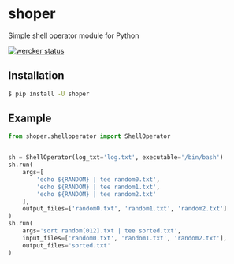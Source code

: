 shoper
======

Simple shell operator module for Python

[![wercker status](https://app.wercker.com/status/276fcd7ab51e9ef282981a6f38fd2020/s/master "wercker status")](https://app.wercker.com/project/byKey/276fcd7ab51e9ef282981a6f38fd2020)

Installation
------------

```sh
$ pip install -U shoper
```

Example
-------

```py
from shoper.shelloperator import ShellOperator


sh = ShellOperator(log_txt='log.txt', executable='/bin/bash')
sh.run(
    args=[
        'echo ${RANDOM} | tee random0.txt',
        'echo ${RANDOM} | tee random1.txt',
        'echo ${RANDOM} | tee random2.txt'
    ],
    output_files=['random0.txt', 'random1.txt', 'random2.txt']
)
sh.run(
    args='sort random[012].txt | tee sorted.txt',
    input_files=['random0.txt', 'random1.txt', 'random2.txt'],
    output_files='sorted.txt'
)
```

